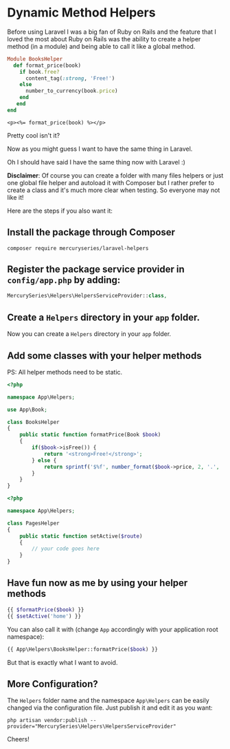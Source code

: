 # Dynamic Method Helpers

Before using Laravel I was a big fan of Ruby on Rails and the feature that I loved the most about Ruby on Rails was the ability to create a helper method (in a module) and being able to call it like a global method.

```ruby
Module BooksHelper
  def format_price(book)
    if book.free?
      content_tag(:strong, 'Free!')
    else
      number_to_currency(book.price)
    end
   end
end
```

```erb
<p><%= format_price(book) %></p>
```

Pretty cool isn't it?

Now as you might guess I want to have the same thing in Laravel. 

Oh I should have said I have the same thing now with Laravel :)

**Disclaimer**: Of course you can create a folder with many files helpers or just one global file helper and autoload it with Composer but I rather prefer to create a class and it's much more clear when testing. So everyone may not like it!

Here are the steps if you also want it:

## Install the package through Composer

```
composer require mercuryseries/laravel-helpers
```

## Register the package service provider in ```config/app.php``` by adding:

```php
MercurySeries\Helpers\HelpersServiceProvider::class,
```

## Create a ```Helpers``` directory in your ```app``` folder.

Now you can create a ```Helpers``` directory in your ```app``` folder.

## Add some classes with your helper methods

PS: All helper methods need to be static.

```php
<?php

namespace App\Helpers;

use App\Book;

class BooksHelper
{
    public static function formatPrice(Book $book)
    {
        if($book->isFree()) {
            return '<strong>Free!</strong>';
        } else {
            return sprintf('$%f', number_format($book->price, 2, '.', ''));
        }
    }
}
```


```php
<?php

namespace App\Helpers;

class PagesHelper
{
    public static function setActive($route)
    {
        // your code goes here
    }
}
```

## Have fun now as me by using your helper methods

```php
{{ $formatPrice($book) }}
{{ $setActive('home') }}
```

You can also call it with (change ```App``` accordingly with your application root namespace):
```php
{{ App\Helpers\BooksHelper::formatPrice($book) }}
```
But that is exactly what I want to avoid.

## More Configuration?

The ```Helpers``` folder name and the namespace ```App\Helpers``` can be easily changed via the configuration file. Just publish it and edit it as you want:

```
php artisan vendor:publish --provider="MercurySeries\Helpers\HelpersServiceProvider"
```

Cheers!
